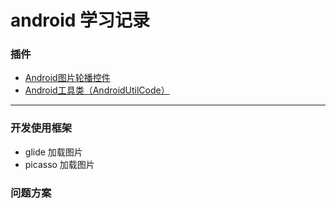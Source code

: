 # android 学习记录

### 插件
- [Android图片轮播控件](https://github.com/youth5201314/banner)
- [Android工具类（AndroidUtilCode）](https://github.com/youth5201314/banner)














---


### 开发使用框架
- glide 加载图片
- picasso 加载图片


### 问题方案


